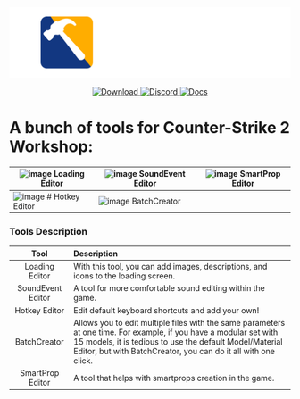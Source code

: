
<p align="center">
    <a href="https://github.com/dertwist/Hammer5Tools">
        <img alt="header" src="readme/header_0.png" width="512">
    </a>
</p>


<p align="center">
    <a href="https://github.com/dertwist/Hammer5Tools/releases/latest">
        <img src="https://gist.githubusercontent.com/cxmeel/0dbc95191f239b631c3874f4ccf114e2/raw/download.svg" height="45" alt="Download">
    </a>
    <a href="https://discord.gg/JzcHMFbCEC">
        <img src="https://gist.githubusercontent.com/cxmeel/0dbc95191f239b631c3874f4ccf114e2/raw/discord.svg" height="45" alt="Discord">
    </a>
    <a href="https://developer.valvesoftware.com/wiki/Hammer_5_Tools">
        <img src="https://gist.githubusercontent.com/cxmeel/0dbc95191f239b631c3874f4ccf114e2/raw/docs.svg" height="45" alt="Docs">
    </a>
</p>



# A bunch of tools for Counter-Strike 2 Workshop:

| ![image](https://i.imgur.com/7znAlv4.jpeg) Loading Editor | ![image](https://i.imgur.com/HMmbQgR.png) SoundEvent Editor | ![image](https://i.imgur.com/kFjGhI7.png)  SmartProp Editor |
| ----------- | ----------- | ----------- |
| ![image](https://i.imgur.com/D9v7e6w.png) # Hotkey Editor | ![image](https://i.imgur.com/cRFsq49.png) BatchCreator |

### Tools Description

|        Tool       |                                                                                                                   Description                                                                                                                   |
|:-----------------:|:-----------------------------------------------------------------------------------------------------------------------------------------------------------------------------------------------------------------------------------------------|
| Loading Editor    | With this tool, you can add images, descriptions, and icons to the loading screen.                                                                                                                                                              |
| SoundEvent Editor | A tool for more comfortable sound editing within the game.                                                                                                                                                                                      |
| Hotkey Editor     | Edit default keyboard shortcuts and add your own!                                                                                                                                                                                               |
| BatchCreator      | Allows you to edit multiple files with the same parameters at one time. For example, if you have a modular set with 15 models, it is tedious to use the default Model/Material Editor, but with BatchCreator, you can do it all with one click. |
| SmartProp Editor  | A tool that helps with smartprops creation in the game.                                                                                                                                                                                         |
